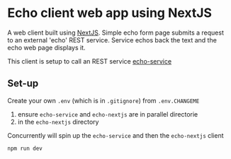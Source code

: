 # Echo client web app using NextJS

A web client built using [NextJS](https://nextjs.org/). Simple echo form page submits a request to an external 'echo' REST service. Service echos back the text and the echo web page displays it.

This client is setup to call an REST service [echo-service](https://github.com/cg2p/echo-service)

## Set-up
Create your own `.env` (which is in `.gitignore`) from `.env.CHANGEME`

1. ensure `echo-service` and `echo-nextjs` are in parallel directorie
2. in the `echo-nextjs` directory

Concurrently will spin up the `echo-service` and then the `echo-nextjs` client
```
npm run dev
```
